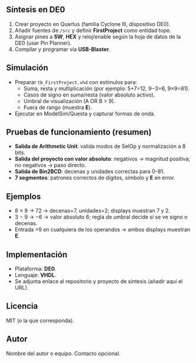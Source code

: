 
## Síntesis en DE0
1. Crear proyecto en Quartus (familia Cyclone III, dispositivo DE0).
2. Añadir fuentes de `/src` y definir **FirstProject** como entidad tope.
3. Asignar pines a **SW**, **HEX** y reloj/enable según la hoja de datos de la DE0 (usar Pin Planner).
4. Compilar y programar vía **USB-Blaster**.

## Simulación
- Preparar `tb_FirstProject.vhd` con estímulos para:
  - Suma, resta y multiplicación (por ejemplo: 5+7=12, 9−3=6, 9×9=81).
  - Casos de signo en suma/resta (valor absoluto activo).
  - Umbral de visualización (A OR B > 9).
  - Fuera de rango (muestra **E**).
- Ejecutar en ModelSim/Questa y capturar formas de onda.

## Pruebas de funcionamiento (resumen)
- **Salida de Arithmetic Unit**: valida modos de SelOp y normalización a 8 bits.
- **Salida del proyecto con valor absoluto**: negativos → magnitud positiva; no negativos → paso directo.
- **Salida de Bin2BCD**: decenas y unidades correctas para 0–81.
- **7 segmentos**: patrones correctos de dígitos, símbolo y **E** en error.

## Ejemplos
- 8 × 9 → 72 → decenas=7, unidades=2; displays muestran 7 y 2.
- 3 − 9 → −6 → valor absoluto 6; regla de umbral decide si se ve signo o decenas.
- Entrada >9 en cualquiera de los operandos → ambos displays muestran **E**.

## Implementación
- Plataforma: **DE0**.
- Lenguaje: **VHDL**.
- Se adjunta enlace al repositorio y proyecto de síntesis (añadir aquí el URL).

## Licencia
MIT (o la que corresponda).

## Autor
Nombre del autor o equipo. Contacto opcional.
